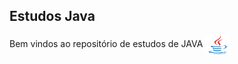 ## Estudos Java

Bem vindos ao repositório de estudos de JAVA 
<img align="center" alt="Rafa-React" height="30" width="40" src="https://raw.githubusercontent.com/devicons/devicon/master/icons/java/java-original.svg">

